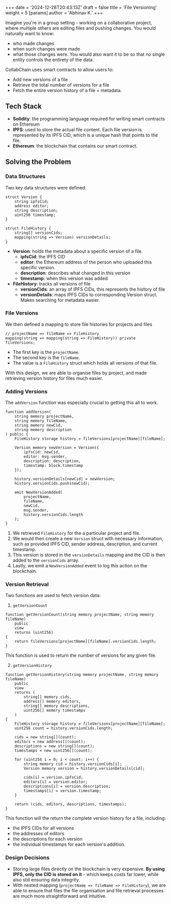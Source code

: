 +++
date = '2024-12-28T20:43:13Z'
draft = false
title = 'File Versioning'
weight = 5
[params]
  author = 'Abhinav K.'
+++

Imagine you're in a group setting - working on a collaborative project, where multiple others are editing files and pushing changes. You would naturally want to know:
- who made changes
- when such changes were made
- what those changes were.
You would also want it to be so that no single entity controls the entirety of the data.

CollabChain uses smart contracts to allow users to:
- Add new versions of a file
- Retrieve the total number of versions for a file
- Fetch the entire version history of a file + metadata.

## Tech Stack
- **Solidity**: the programming language required for writing smart contracts on Ethereum
- **IPFS**: used to store the actual file content. Each file version is represented by its IPFS CID, which is a unique hash that points to the file.
- **Ethereum**: the blockchain that contains our smart contract.

## Solving the Problem

### Data Structures
Two key data structures were defined:
```
struct Version {
    string ipfsCid;
    address editor;
    string description;
    uint256 timestamp;
}

struct FileHistory {
    string[] versionCids;
    mapping(string => Version) versionDetails;
}
```
- **Version**: holds the metadata about a specific version of a file.
	- **ipfsCid**: the IPFS CID
	- **editor**: the Ethereum address of the person who uploaded this specific version.
	- **description**: describes what changed in this version
	- **timestamp**: when this version was added
- **FileHistory**: tracks all versions of file
	- **versionCids**: an array of IPFS CIDs, this represents the history of file
	- **versionDetails**: maps IPFS CIDs to corresponding Version struct. Makes searching for metadata easier.

### File Versions
We then defined a mapping to store file histories for projects and files

```
// projectName => fileName => FileHistory
mapping(string => mapping(string => FileHistory)) private fileVersions;
```

- The first key is the `projectName`.
- The second key is the `fileName`.
- The value is a `FileHistory` struct which holds all versions of that file.

With this design, we are able to organise files by project, and made retrieving version history for files much easier.

### Adding Versions
The ```addVersion``` function was especially crucial to getting this all to work.

```
function addVersion(
    string memory projectName,
    string memory fileName,
    string memory newCid,
    string memory description
) public {
    FileHistory storage history = fileVersions[projectName][fileName];
    
    Version memory newVersion = Version({
        ipfsCid: newCid,
        editor: msg.sender,
        description: description,
        timestamp: block.timestamp
    });
    
    history.versionDetails[newCid] = newVersion;
    history.versionCids.push(newCid);
    
    emit NewVersionAdded(
        projectName,
        fileName,
        newCid,
        msg.sender,
        history.versionCids.length
    );
}
```

1. We retrieved `FileHistory` for the a particular project and file.
2. We would then create a new `Version` struct with necessary information, such as provided IPFS CID, sender address, description, and current timestamp.
3. This version is stored in the `versionDetails` mapping and the CID is then added to the `versionCids` array.
4. Lastly, we emit a `NewVersionAdded` event to log this action on the blockchain.

### Version Retrieval
Two functions are used to fetch version data:

1. `getVersionCount`
```
function getVersionCount(string memory projectName, string memory fileName) 
    public 
    view 
    returns (uint256) 
{
    return fileVersions[projectName][fileName].versionCids.length;
}
```

This function is used to return the number of versions for any given file.

2. `getVersionHistory`
```
function getVersionHistory(string memory projectName, string memory fileName) 
    public 
    view 
    returns (
        string[] memory cids,
        address[] memory editors,
        string[] memory descriptions,
        uint256[] memory timestamps
    ) 
{
    FileHistory storage history = fileVersions[projectName][fileName];
    uint256 count = history.versionCids.length;
    
    cids = new string[](count);
    editors = new address[](count);
    descriptions = new string[](count);
    timestamps = new uint256[](count);
    
    for (uint256 i = 0; i < count; i++) {
        string memory cid = history.versionCids[i];
        Version memory version = history.versionDetails[cid];
        
        cids[i] = version.ipfsCid;
        editors[i] = version.editor;
        descriptions[i] = version.description;
        timestamps[i] = version.timestamp;
    }
    
    return (cids, editors, descriptions, timestamps);
}
```

This function will the return the complete version history for a file, including:
- the IPFS CIDs for all versions
- the addresses of editors
- the descriptions for each version
- the individual timestamps for each version's addition.

### Design Decisions
- Storing large files directly on the blockchain is very expensive. 
  **By using IPFS, only the CID is stored on it** - which keeps costs far lower, while also still ensuring data integrity.
- With nested mapping (`projectName => fileName => FileHistory`), we are able to ensure that files the file organisation and file retrieval processes are much more straightforward and intuitive.